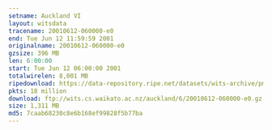 ```yaml
---
setname: Auckland VI
layout: witsdata
tracename: 20010612-060000-e0
end: Tue Jun 12 11:59:59 2001
originalname: 20010612-060000-e0
gzsize: 396 MB
len: 6:00:00
start: Tue Jun 12 06:00:00 2001
totalwirelen: 8,001 MB
ripedownload: https://data-repository.ripe.net/datasets/wits-archive/pma/long/auck/6//20010612-060000-e0.gz
pkts: 18 million
download: ftp://wits.cs.waikato.ac.nz/auckland/6/20010612-060000-e0.gz
size: 1,311 MB
md5: 7caab68230c8e6b168ef99828f5b77ba
---
```

